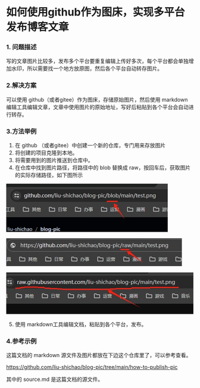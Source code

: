 # 如何使用github作为图床，实现多平台发布博客文章

### 1. 问题描述

写的文章图片比较多，发布多个平台要重复编辑上传好多次，每个平台都会单独增加水印，所以需要找一个地方放原图，然后各个平台自动转存图片。


### 2.解决方案

可以使用 github（或者gitee）作为图床，存储原始图片，然后使用 markdown 编辑工具编辑文章，文章中使用图片的原始地址，写好后粘贴到各个平台会自动进行转存。

### 3.方法举例

1. 在 github （或者gitee）中创建一个新的仓库，专门用来存放图片
2. 将创建的项目克隆到本地。
3. 将需要用到的图片推送到仓库中。
4. 在仓库中找到图片路径，将路径中的 blob 替换成 raw，按回车后，获取图片的实际存储路径，如下图所示

![原路径](https://raw.githubusercontent.com/liu-shichao/blog-pic/main/how-to-publish-pic/1.png)

![修改成raw](https://raw.githubusercontent.com/liu-shichao/blog-pic/main/how-to-publish-pic/2.png)

![按回车后获取的真实路径](https://raw.githubusercontent.com/liu-shichao/blog-pic/main/how-to-publish-pic/3.png)


5. 使用 markdown工具编辑文档，粘贴到各个平台，发布。

### 4.参考示例

这篇文档的 markdown 源文件及图片都放在下边这个仓库里了，可以参考查看。

https://github.com/liu-shichao/blog-pic/tree/main/how-to-publish-pic

其中的 source.md 是这篇文档的源文件。

